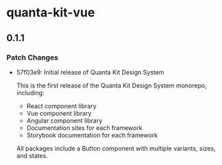 # quanta-kit-vue

## 0.1.1

### Patch Changes

- 57f03e9: Initial release of Quanta Kit Design System

  This is the first release of the Quanta Kit Design System monorepo, including:
  - React component library
  - Vue component library
  - Angular component library
  - Documentation sites for each framework
  - Storybook documentation for each framework

  All packages include a Button component with multiple variants, sizes, and states.
